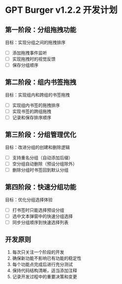 # GPT Burger v1.2.2 开发计划

## 第一阶段：分组拖拽功能
目标：实现分组之间的拖拽排序
- [ ] 添加拖拽事件监听
- [ ] 实现拖拽时的视觉反馈
- [ ] 保存分组顺序

## 第二阶段：组内书签拖拽
目标：实现组内和跨组的书签拖拽
- [ ] 实现组内书签的拖拽排序
- [ ] 实现书签的跨组拖拽
- [ ] 记录和保存排序顺序

## 第三阶段：分组管理优化
目标：改进分组的创建和删除逻辑
- [ ] 支持重名分组（自动添加后缀）
- [ ] 空分组自动删除（预设分组除外）
- [ ] 删除分组时书签回到默认分组

## 第四阶段：快速分组功能
目标：优化分组选择体验
- [ ] 打书签时只能选择预设分组
- [ ] 选中文本弹窗中的快速分组选择
- [ ] 同步分组顺序到快速选择列表

## 开发原则
1. 每次只关注一个阶段的开发
2. 确保新功能不影响已有功能的稳定性
3. 每个功能点完成后进行充分测试
4. 保持代码结构清晰，适当添加注释
5. 记录开发过程中的重要决策和变更 
